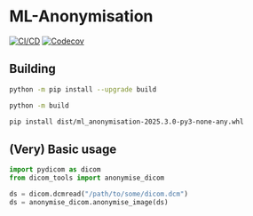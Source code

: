 # ML-Anonymisation

[![CI/CD](https://github.com/australian-imaging-service/ml-anonymisation/actions/workflows/ci-cd.yml/badge.svg)](https://github.com/australian-imaging-service/ml-anonymisation/actions/workflows/ci-cd.yml)
[![Codecov](https://codecov.io/gh/australian-imaging-service/ml-anonymisation/branch/main/graph/badge.svg?token=UIS0OGPST7)](https://codecov.io/gh/australian-imaging-service/ml-anonymisation)

## Building

```bash
python -m pip install --upgrade build

python -m build

pip install dist/ml_anonymisation-2025.3.0-py3-none-any.whl
```

## (Very) Basic usage

```python
import pydicom as dicom
from dicom_tools import anonymise_dicom

ds = dicom.dcmread("/path/to/some/dicom.dcm")
ds = anonymise_dicom.anonymise_image(ds)

```
